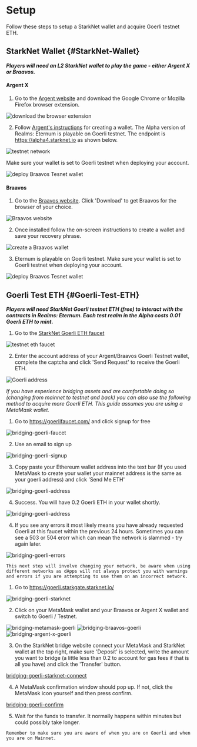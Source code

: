 # Setup

Follow these steps to setup a StarkNet wallet and acquire Goerli testnet ETH.

## StarkNet Wallet {#StarkNet-Wallet}

**_Players will need an L2 StarkNet wallet to play the game - either Argent X or Braavos._**

#### Argent X

1. Go to the [Argent website](https://www.argent.xyz/argent-x/) and download the Google Chrome or Mozilla Firefox browser extension.

![download the browser extension](static/img/alpha/argent-wallet.jpg)

2. Follow [Argent's instructions](https://www.argent.xyz/learn/what-is-argent-x/) for creating a wallet. The Alpha version of Realms: Eternum is playable on Goerli testnet. The endpoint is https://alpha4.starknet.io as shown below.

![testnet network](static/img/alpha/argent_testnet.png)

Make sure your wallet is set to Goerli testnet when deploying your account.

![deploy Braavos Tesnet wallet](static/img/alpha/braavos-3.png)


#### Braavos

1. Go to the [Braavos website](https://braavos.app/). Click 'Download' to get Braavos for the browser of your choice.

![Braavos website](static/img/alpha/braavos.jpg)

2. Once installed follow the on-screen instructions to create a wallet and save your recovery phrase.

![create a Braavos wallet](static/img/alpha/braavos-2.png)

3. Eternum is playable on Goerli testnet. Make sure your wallet is set to Goerli testnet when deploying your account.

![deploy Braavos Tesnet wallet](static/img/alpha/braavos-3.png)


## Goerli Test ETH {#Goerli-Test-ETH}

**_Players will need StarkNet Goerli testnet ETH (free) to interact with the contracts in Realms: Eternum. Each test realm in the Alpha costs 0.01 Goerli ETH to mint._**

1. Go to the [StarkNet Goerli ETH faucet](https://faucet.goerli.starknet.io/)

![testnet eth faucet](static/img/alpha/faucet.png)

2. Enter the account address of your Argent/Braavos Goerli Testnet wallet, complete the captcha and click 'Send Request' to receive the Goerli ETH.

![Goerli address](static/img/alpha/address.jpg)

*If you have experience bridging assets and are comfortable doing so (changing from mainnet to testnet and back) you can also use the following method to acquire more Goerli ETH. This guide assumes you are using a MetaMask wallet.*

1. Go to https://goerlifaucet.com/ and click signup for free

![bridging-goerli-faucet](static/img/alpha/bridging-goerli-faucet.png)

2. Use an email to sign up

![bridging-goerli-signup](static/img/alpha/bridging-goerli-signup.png)

3. Copy paste your Ethereum wallet address into the text bar (If you used MetaMask to create your wallet your mainnet address is the same as your goerli address) and click 'Send Me ETH'

![bridging-goerli-address](static/img/alpha/bridging-goerli-address.png)

4. Success. You will have 0.2 Goerli ETH in your wallet shortly.

![bridging-goerli-address](static/img/alpha/bridging-goerli-address.png)

4. If you see any errors it most likely means you have already requested Goerli at this faucet within the previous 24 hours. Sometimes you can see a 503 or 504 erorr which can mean the network is slammed - try again later.

![bridging-goerli-errors](static/img/alpha/bridging-goerli-errors.png)

`This next step will involve changing your network, be aware when using different networks as dApps will not always protect you with warnings and errors if you are attempting to use them on an incorrect network.`

1. Go to https://goerli.starkgate.starknet.io/

![bridging-goerli-starknet](static/img/alpha/bridging-goerli-starknet.png)

2. Click on your MetaMask wallet and your Braavos or Argent X wallet and switch to Goerli / Testnet.

![bridging-metamask-goerli](static/img/alpha/bridging-metamask-goerli.png) ![bridging-braavos-goerli](static/img/alpha/bridging-braavos-goerli.png) ![bridging-argent-x-goerli](static/img/alpha/bridging-argent-x-goerli.png)

3. On the StarkNet bridge website connect your MetaMask and StarkNet wallet at the top right, make sure 'Deposit' is selected, write the amount you want to bridge (a little less than 0.2 to account for gas fees if that is all you have) and click the 'Transfer' button.

[bridging-goerli-starknet-connect](static/img/alpha/bridging-goerli-starknet-connect.png)

4. A MetaMask confirmation window should pop up. If not, click the MetaMask icon yourself and then press confirm.

[bridging-goerli-confirm](static/img/alpha/bridging-goerli-confirm.png)

5. Wait for the funds to transfer. It normally happens within minutes but could possibly take longer.

`Remember to make sure you are aware of when you are on Goerli and when you are on Mainnet.`
